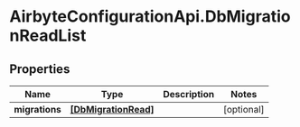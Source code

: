 # AirbyteConfigurationApi.DbMigrationReadList

## Properties

Name | Type | Description | Notes
------------ | ------------- | ------------- | -------------
**migrations** | [**[DbMigrationRead]**](DbMigrationRead.md) |  | [optional] 


